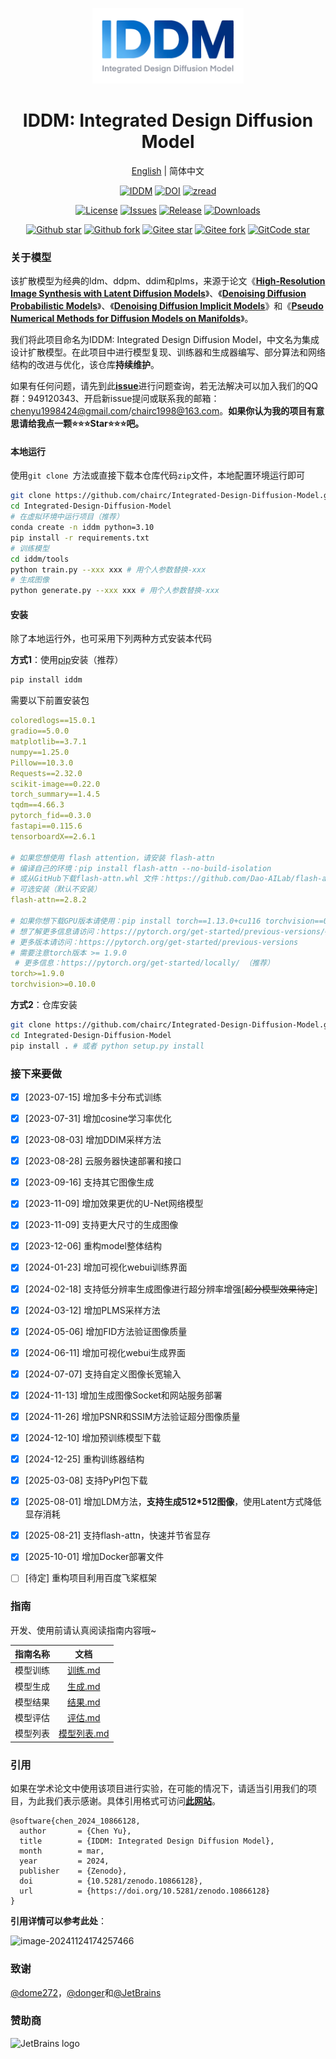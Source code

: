 <div align="center">

<p>
  <a href="https://github.com/chairc/Integrated-Design-Diffusion-Model">
    <img width="242" height="121" src="./assets/iddm-logo.png" alt="IDDM">
  </a>
</p>

# IDDM: Integrated Design Diffusion Model

[English](README.md) | 简体中文

[![IDDM](https://img.shields.io/badge/IDDM-Integrated%20Design%20Diffusion%20Model-blue.svg)](https://github.com/chairc/Integrated-Design-Diffusion-Model)
[![DOI](https://zenodo.org/badge/DOI/10.5281/zenodo.10866128.svg)](https://doi.org/10.5281/zenodo.10866128)
[![zread](https://img.shields.io/badge/Ask_Zread-_.svg?style=flat&color=00b0aa&labelColor=000000&logo=data%3Aimage%2Fsvg%2Bxml%3Bbase64%2CPHN2ZyB3aWR0aD0iMTYiIGhlaWdodD0iMTYiIHZpZXdCb3g9IjAgMCAxNiAxNiIgZmlsbD0ibm9uZSIgeG1sbnM9Imh0dHA6Ly93d3cudzMub3JnLzIwMDAvc3ZnIj4KPHBhdGggZD0iTTQuOTYxNTYgMS42MDAxSDIuMjQxNTZDMS44ODgxIDEuNjAwMSAxLjYwMTU2IDEuODg2NjQgMS42MDE1NiAyLjI0MDFWNC45NjAxQzEuNjAxNTYgNS4zMTM1NiAxLjg4ODEgNS42MDAxIDIuMjQxNTYgNS42MDAxSDQuOTYxNTZDNS4zMTUwMiA1LjYwMDEgNS42MDE1NiA1LjMxMzU2IDUuNjAxNTYgNC45NjAxVjIuMjQwMUM1LjYwMTU2IDEuODg2NjQgNS4zMTUwMiAxLjYwMDEgNC45NjE1NiAxLjYwMDFaIiBmaWxsPSIjZmZmIi8%2BCjxwYXRoIGQ9Ik00Ljk2MTU2IDEwLjM5OTlIMi4yNDE1NkMxLjg4ODEgMTAuMzk5OSAxLjYwMTU2IDEwLjY4NjQgMS42MDE1NiAxMS4wMzk5VjEzLjc1OTlDMS42MDE1NiAxNC4xMTM0IDEuODg4MSAxNC4zOTk5IDIuMjQxNTYgMTQuMzk5OUg0Ljk2MTU2QzUuMzE1MDIgMTQuMzk5OSA1LjYwMTU2IDE0LjExMzQgNS42MDE1NiAxMy43NTk5VjExLjAzOTlDNS42MDE1NiAxMC42ODY0IDUuMzE1MDIgMTAuMzk5OSA0Ljk2MTU2IDEwLjM5OTlaIiBmaWxsPSIjZmZmIi8%2BCjxwYXRoIGQ9Ik0xMy43NTg0IDEuNjAwMUgxMS4wMzg0QzEwLjY4NSAxLjYwMDEgMTAuMzk4NCAxLjg4NjY0IDEwLjM5ODQgMi4yNDAxVjQuOTYwMUMxMC4zOTg0IDUuMzEzNTYgMTAuNjg1IDUuNjAwMSAxMS4wMzg0IDUuNjAwMUgxMy43NTg0QzE0LjExMTkgNS42MDAxIDE0LjM5ODQgNS4zMTM1NiAxNC4zOTg0IDQuOTYwMVYyLjI0MDFDMTQuMzk4NCAxLjg4NjY0IDE0LjExMTkgMS42MDAxIDEzLjc1ODQgMS42MDAxWiIgZmlsbD0iI2ZmZiIvPgo8cGF0aCBkPSJNNCAxMkwxMiA0TDQgMTJaIiBmaWxsPSIjZmZmIi8%2BCjxwYXRoIGQ9Ik00IDEyTDEyIDQiIHN0cm9rZT0iI2ZmZiIgc3Ryb2tlLXdpZHRoPSIxLjUiIHN0cm9rZS1saW5lY2FwPSJyb3VuZCIvPgo8L3N2Zz4K&logoColor=ffffff)](https://zread.ai/chairc/Integrated-Design-Diffusion-Model)

[![License](https://img.shields.io/badge/license-Apache_2.0-green)](./LICENSE)
[![Issues](https://img.shields.io/github/issues/chairc/Integrated-Design-Diffusion-Model.svg)](https://github.com/chairc/Integrated-Design-Diffusion-Model/issues)
[![Release](https://img.shields.io/github/v/release/chairc/Integrated-Design-Diffusion-Model)](https://github.com/chairc/Integrated-Design-Diffusion-Model/releases)
[![Downloads](https://img.shields.io/github/downloads/chairc/Integrated-Design-Diffusion-Model/total?color=3eb370)](https://img.shields.io/github/downloads/chairc/Integrated-Design-Diffusion-Model/total?color=3eb370)

[![Github star](https://img.shields.io/github/stars/chairc/Integrated-Design-Diffusion-Model.svg)](https://github.com/chairc/Integrated-Design-Diffusion-Model/stargazers)
[![Github fork](https://img.shields.io/github/forks/chairc/Integrated-Design-Diffusion-Model?color=eb6ea5)](https://github.com/chairc/Integrated-Design-Diffusion-Model/forks)
[![Gitee star](https://gitee.com/chairc/Integrated-Design-Diffusion-Model/badge/star.svg?theme=blue)](https://gitee.com/chairc/Integrated-Design-Diffusion-Model)
[![Gitee fork](https://gitee.com/chairc/Integrated-Design-Diffusion-Model/badge/fork.svg?theme=blue)](https://gitee.com/chairc/Integrated-Design-Diffusion-Model)
[![GitCode star](https://gitcode.com/chairc/Integrated-Design-Diffusion-Model/star/badge.svg)](https://gitcode.com/chairc/Integrated-Design-Diffusion-Model)

</div>


### 关于模型

该扩散模型为经典的ldm、ddpm、ddim和plms，来源于论文《**[High-Resolution Image Synthesis with Latent Diffusion Models](https://openaccess.thecvf.com/content/CVPR2022/html/Rombach_High-Resolution_Image_Synthesis_With_Latent_Diffusion_Models_CVPR_2022_paper)**》、《**[Denoising Diffusion Probabilistic Models](https://arxiv.org/abs/2006.11239)**》、《**[Denoising Diffusion Implicit Models](https://arxiv.org/abs/2010.02502)**》和《**[Pseudo Numerical Methods for Diffusion Models on Manifolds](https://openreview.net/forum?id=PlKWVd2yBkY)**》。

我们将此项目命名为IDDM: Integrated Design Diffusion Model，中文名为集成设计扩散模型。在此项目中进行模型复现、训练器和生成器编写、部分算法和网络结构的改进与优化，该仓库**持续维护**。

如果有任何问题，请先到此[**issue**](https://github.com/chairc/Integrated-Design-Diffusion-Model/issues/9)进行问题查询，若无法解决可以加入我们的QQ群：949120343、开启新issue提问或联系我的邮箱：chenyu1998424@gmail.com/chairc1998@163.com。**如果你认为我的项目有意思请给我点一颗⭐⭐⭐Star⭐⭐⭐吧。**

#### 本地运行

使用`git clone `方法或直接下载本仓库代码`zip`文件，本地配置环境运行即可

```bash
git clone https://github.com/chairc/Integrated-Design-Diffusion-Model.git
cd Integrated-Design-Diffusion-Model
# 在虚拟环境中运行项目（推荐）
conda create -n iddm python=3.10
pip install -r requirements.txt
# 训练模型
cd iddm/tools
python train.py --xxx xxx # 用个人参数替换-xxx
# 生成图像
python generate.py --xxx xxx # 用个人参数替换-xxx
```

#### 安装

除了本地运行外，也可采用下列两种方式安装本代码

**方式1**：使用[pip](https://pypi.org/project/iddm/)安装（推荐）

```bash
pip install iddm
```

需要以下前置安装包

```yaml
coloredlogs==15.0.1
gradio==5.0.0
matplotlib==3.7.1
numpy==1.25.0
Pillow==10.3.0
Requests==2.32.0
scikit-image==0.22.0
torch_summary==1.4.5
tqdm==4.66.3
pytorch_fid==0.3.0
fastapi==0.115.6
tensorboardX==2.6.1

# 如果您想使用 flash attention，请安装 flash-attn
# 编译自己的环境：pip install flash-attn --no-build-isolation
# 或从GitHub下载flash-attn.whl 文件：https://github.com/Dao-AILab/flash-attention/releases/tag/v2.8.2
# 可选安装（默认不安装）
flash-attn==2.8.2

# 如果你想下载GPU版本请使用：pip install torch==1.13.0+cu116 torchvision==0.14.0+cu116 -f https://download.pytorch.org/whl/torch_stable.html
# 想了解更多信息请访问：https://pytorch.org/get-started/previous-versions/#linux-and-windows-25
# 更多版本请访问：https://pytorch.org/get-started/previous-versions
# 需要注意torch版本 >= 1.9.0
 # 更多信息：https://pytorch.org/get-started/locally/ （推荐）
torch>=1.9.0
torchvision>=0.10.0
```

**方式2**：仓库安装

```bash
git clone https://github.com/chairc/Integrated-Design-Diffusion-Model.git
cd Integrated-Design-Diffusion-Model
pip install . # 或者 python setup.py install
```



### 接下来要做

- [x] [2023-07-15] 增加多卡分布式训练
- [x] [2023-07-31] 增加cosine学习率优化
- [x] [2023-08-03] 增加DDIM采样方法
- [x] [2023-08-28] 云服务器快速部署和接口
- [x] [2023-09-16] 支持其它图像生成
- [x] [2023-11-09] 增加效果更优的U-Net网络模型
- [x] [2023-11-09] 支持更大尺寸的生成图像
- [x] [2023-12-06] 重构model整体结构
- [x] [2024-01-23] 增加可视化webui训练界面
- [x] [2024-02-18] 支持低分辨率生成图像进行超分辨率增强[~~超分模型效果待定~~]
- [x] [2024-03-12] 增加PLMS采样方法
- [x] [2024-05-06] 增加FID方法验证图像质量
- [x] [2024-06-11] 增加可视化webui生成界面
- [x] [2024-07-07] 支持自定义图像长宽输入
- [x] [2024-11-13] 增加生成图像Socket和网站服务部署
- [x] [2024-11-26] 增加PSNR和SSIM方法验证超分图像质量
- [x] [2024-12-10] 增加预训练模型下载
- [x] [2024-12-25] 重构训练器结构
- [x] [2025-03-08] 支持PyPI包下载
- [x] [2025-08-01] 增加LDM方法，**支持生成512*512图像**，使用Latent方式降低显存消耗
- [x] [2025-08-21] 支持flash-attn，快速并节省显存
- [x] [2025-10-01] 增加Docker部署文件
- [ ] [待定] 重构项目利用百度飞桨框架



### 指南

开发、使用前请认真阅读指南内容哦~

| 指南名称 |                文档                 |
|:----:|:---------------------------------:|
| 模型训练 |  [训练.md](docs/zh-Hans/02_训练.md)   |
| 模型生成 |  [生成.md](docs/zh-Hans/03_生成.md)   |
| 模型结果 |  [结果.md](docs/zh-Hans/04_结果.md)   |
| 模型评估 |  [评估.md](docs/zh-Hans/05_评估.md)   |
| 模型列表 | [模型列表.md](docs/zh-Hans/06_模型库.md) |



### 引用

如果在学术论文中使用该项目进行实验，在可能的情况下，请适当引用我们的项目，为此我们表示感谢。具体引用格式可访问[**此网站**](https://zenodo.org/records/10866128)。

```
@software{chen_2024_10866128,
  author       = {Chen Yu},
  title        = {IDDM: Integrated Design Diffusion Model},
  month        = mar,
  year         = 2024,
  publisher    = {Zenodo},
  doi          = {10.5281/zenodo.10866128},
  url          = {https://doi.org/10.5281/zenodo.10866128}
}
```

**引用详情可以参考此处**：

![image-20241124174257466](assets/image-citation.png)



### 致谢

[@dome272](https://github.com/dome272/Diffusion-Models-pytorch)，[@donger](https://donger.me/)和[@JetBrains](https://www.jetbrains.com/)

### 赞助商

![JetBrains logo](assets/jetbrains.svg)

